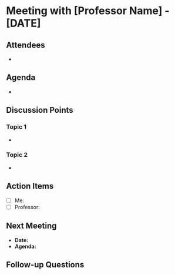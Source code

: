 # Meeting with [Professor Name] - [DATE]

## Attendees
- 

## Agenda
- 

## Discussion Points

### Topic 1
- 

### Topic 2
- 

## Action Items
- [ ] Me: 
- [ ] Professor: 

## Next Meeting
- **Date:** 
- **Agenda:** 

## Follow-up Questions